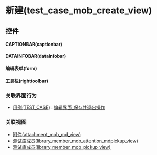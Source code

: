 # 新建(test_case_mob_create_view)  <!-- {docsify-ignore-all} -->



## 控件
#### CAPTIONBAR(captionbar)
#### DATAINFOBAR(datainfobar)
#### 编辑表单(form)
#### 工具栏(righttoolbar)


### 关联界面行为
  * [用例(TEST_CASE)](module/TestMgmt/test_case) : [编辑界面_保存并退出操作](module/TestMgmt/test_case#界面行为)

### 关联视图
  * [附件(attachment_mob_md_view)](app/view/attachment_mob_md_view)
  * [测试库成员(library_member_mob_attention_mdpickup_view)](app/view/library_member_mob_attention_mdpickup_view)
  * [测试库成员(library_member_mob_pickup_view)](app/view/library_member_mob_pickup_view)

<script>
 const { createApp } = Vue
  createApp({
    data() {
      return {

      }
    }
  }).use(ElementPlus).mount('#app')
</script>